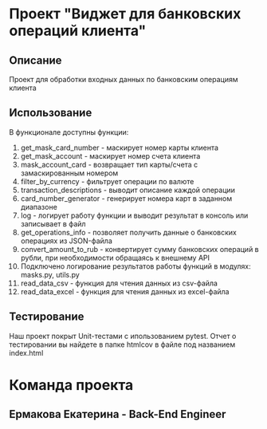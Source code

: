 # Проект "Виджет для банковских операций клиента"
## Описание
Проект для обработки входных данных по банковским операциям клиента
## Использование
В функционале доступны функции:
1. get_mask_card_number - маскирует номер карты клиента
2. get_mask_account - маскирует номер счета клиента
3. mask_account_card - возвращает тип карты/счета с замаскированным номером
4. filter_by_currency - фильтрует операции по валюте
5. transaction_descriptions - выводит описание каждой операции
6. card_number_generator - генерирует номера карт в заданном диапазоне
7. log - логирует работу функции и выводит результат в консоль или записывает в файл
8. get_operations_info - позволяет получить данные о банковских операциях из JSON-файла
9. convert_amount_to_rub - конвертирует сумму банковских операций в рубли, при необходимости обращаясь к внешнему API
10. Подключено логирование результатов работы функций в модулях: masks.py, utils.py
11. read_data_csv - функция для чтения данных из csv-файла
12. read_data_excel - функция для чтения данных из excel-файла
## Тестирование
Наш проект покрыт Unit-тестами с ипользованием pytest. Отчет о тестировании вы найдете в папке htmlcov в файле под названием index.html


# Команда проекта
## Ермакова Екатерина - Back-End Engineer

